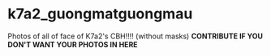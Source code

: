 # k7a2_guongmatguongmau
Photos of all of face of K7a2's CBH!!!! (without masks)
**CONTRIBUTE IF YOU DON'T WANT YOUR PHOTOS IN HERE**
